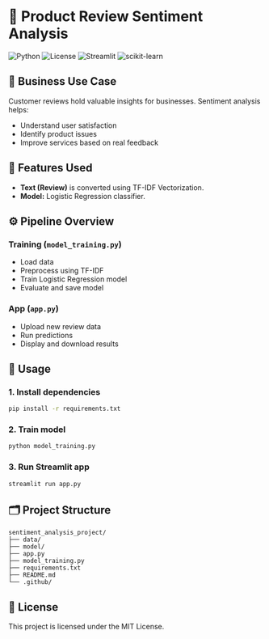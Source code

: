 # 📝 Product Review Sentiment Analysis

![Python](https://img.shields.io/badge/Python-3.9%2B-blue)
![License](https://img.shields.io/badge/License-MIT-yellow.svg)
![Streamlit](https://img.shields.io/badge/Streamlit-1.22.0-red)
![scikit-learn](https://img.shields.io/badge/scikit--learn-1.2.2-orange)

## 📌 Business Use Case

Customer reviews hold valuable insights for businesses. Sentiment analysis helps:
- Understand user satisfaction
- Identify product issues
- Improve services based on real feedback

## 🧠 Features Used

- **Text (Review)** is converted using TF-IDF Vectorization.
- **Model:** Logistic Regression classifier.

## ⚙️ Pipeline Overview

### Training (`model_training.py`)
- Load data
- Preprocess using TF-IDF
- Train Logistic Regression model
- Evaluate and save model

### App (`app.py`)
- Upload new review data
- Run predictions
- Display and download results

## 🚀 Usage

### 1. Install dependencies
```bash
pip install -r requirements.txt
```

### 2. Train model
```bash
python model_training.py
```

### 3. Run Streamlit app
```bash
streamlit run app.py
```

## 🗂 Project Structure
```
sentiment_analysis_project/
├── data/
├── model/
├── app.py
├── model_training.py
├── requirements.txt
├── README.md
└── .github/
```

## 📝 License
This project is licensed under the MIT License.
